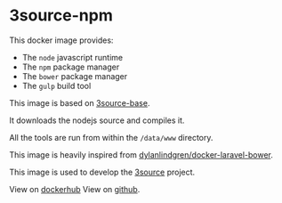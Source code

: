 # 3source-npm

This docker image provides:

 * The `node` javascript runtime
 * The `npm` package manager
 * The `bower` package manager
 * The `gulp` build tool

This image is based on [3source-base](https://github.com/mogria/3source-base).

It downloads the nodejs source and compiles it.

All the tools are run from within the `/data/www` directory.

This image is heavily inspired from [dylanlindgren/docker-laravel-bower](https://github.com/dylanlindgren/docker-laravel-bower).

This image is used to develop the [3source](https://github.com/mogria/3source) project.

View on [dockerhub](https://hub.docker.com/r/mogria/3source-phpcli)
View on [github](https://github.com/mogria/3source-data).
